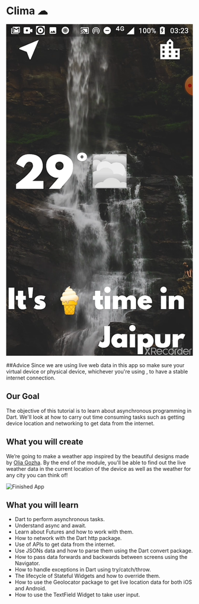 


# Clima ☁
![App Brewery Banner](https://github.com/ankitasuman009/images/blob/master/clima_image.png)

##Advice 
Since we are using live web data in this app so make sure your virtual device or physical device, whichever you're using , to have a stable internet connection.

## Our Goal

The objective of this tutorial is to learn about asynchronous programming in Dart. We'll look at how to carry out time consuming tasks such as getting device location and networking to get data from the internet. 


## What you will create

We’re going to make a weather app inspired by the beautiful designs made by [Olia Gozha](https://dribbble.com/shots/4663154-). By the end of the module, you'll be able to find out the live weather data in the current location of the device as well as the weather for any city you can think of!

![Finished App](https://github.com/londonappbrewery/Images/blob/master/clima-demo.gif)

## What you will learn

- Dart to perform asynchronous tasks.
- Understand async and await.
- Learn about Futures and how to work with them.
- How to network with the Dart http package.
- Use of APIs to get data from the internet.
- Use JSONs data and how to parse them using the Dart convert package.
- How to pass data forwards and backwards between screens using the Navigator.
- How to handle exceptions in Dart using try/catch/throw.
- The lifecycle of Stateful Widgets and how to override them.
- How to use the Geolocator package to get live location data for both iOS and Android.
- How to use the TextField Widget to take user input.


